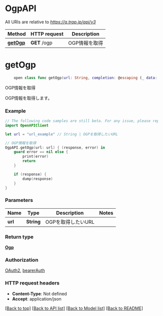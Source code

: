 # OgpAPI

All URIs are relative to *https://q.trap.jp/api/v3*

Method | HTTP request | Description
------------- | ------------- | -------------
[**getOgp**](OgpAPI.md#getogp) | **GET** /ogp | OGP情報を取得


# **getOgp**
```swift
    open class func getOgp(url: String, completion: @escaping (_ data: Ogp?, _ error: Error?) -> Void)
```

OGP情報を取得

OGP情報を取得します。

### Example
```swift
// The following code samples are still beta. For any issue, please report via http://github.com/OpenAPITools/openapi-generator/issues/new
import OpenAPIClient

let url = "url_example" // String | OGPを取得したいURL

// OGP情報を取得
OgpAPI.getOgp(url: url) { (response, error) in
    guard error == nil else {
        print(error)
        return
    }

    if (response) {
        dump(response)
    }
}
```

### Parameters

Name | Type | Description  | Notes
------------- | ------------- | ------------- | -------------
 **url** | **String** | OGPを取得したいURL | 

### Return type

[**Ogp**](Ogp.md)

### Authorization

[OAuth2](../README.md#OAuth2), [bearerAuth](../README.md#bearerAuth)

### HTTP request headers

 - **Content-Type**: Not defined
 - **Accept**: application/json

[[Back to top]](#) [[Back to API list]](../README.md#documentation-for-api-endpoints) [[Back to Model list]](../README.md#documentation-for-models) [[Back to README]](../README.md)

